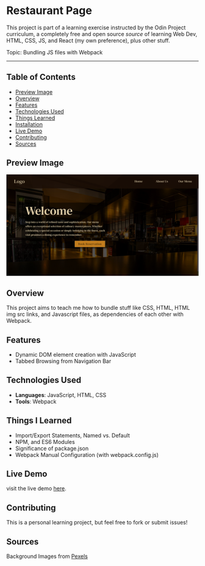 # Restaurant Page

This project is part of a learning exercise instructed by the Odin Project curriculum, a completely free and open source *source* of learning Web Dev, HTML, CSS, JS, and React (my own preference), plus other stuff. 

Topic: Bundling JS files with Webpack

---

## Table of Contents
- [Preview Image](#preview-image)
- [Overview](#overview)
- [Features](#features)
- [Technologies Used](#technologies-used)
- [Things Learned](#things-i-learned)
- [Installation](#installation)
- [Live Demo](#live-demo)
- [Contributing](#contributing)
- [Sources](#sources)

## Preview Image
<img src="/assets/preview.png" alt="preview image" width="800">

## Overview
This project aims to teach me how to bundle stuff like CSS, HTML, HTML img src links, and Javascript files, as dependencies of each other with Webpack.

## Features
- Dynamic DOM element creation with JavaScript
- Tabbed Browsing from Navigation Bar

## Technologies Used
- **Languages**: JavaScript, HTML, CSS
- **Tools**: Webpack

## Things I Learned
- Import/Export Statements, Named vs. Default
- NPM, and ES6 Modules
- Significance of package.json
- Webpack Manual Configuration (with webpack.config.js)

## Live Demo
visit the live demo [here](link-to-live-demo).

## Contributing
This is a personal learning project, but feel free to fork or submit issues!

## Sources
Background Images from [Pexels](pexels.com)